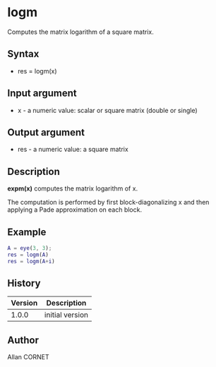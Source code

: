 # logm

Computes the matrix logarithm of a square matrix.

## Syntax

- res = logm(x)

## Input argument

- x - a numeric value: scalar or square matrix (double or single)

## Output argument

- res - a numeric value: a square matrix

## Description

  <p><b>expm(x)</b> computes the matrix logarithm of x.</p>
  <p>The computation is performed by first block-diagonalizing x and then applying a Pade approximation on each block.</p>

## Example

```matlab
A = eye(3, 3);
res = logm(A)
res = logm(A+i)
```

## History

| Version | Description     |
| ------- | --------------- |
| 1.0.0   | initial version |

## Author

Allan CORNET

